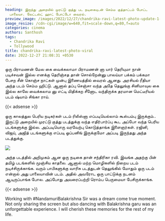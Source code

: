 ```yaml
---
heading: இருந்து அறையில் முரட்டு குத்து பட நடிகையுடன் செம்ம குத்தாட்டம் போட்ட
  பாலையா. லேட்டஸ்ட் ஹாட் போட்டோ வைரல்.
preview_image: /images/2022/12/27/chandrika-ravi-latest-photo-update-1-.jpg
image_resize: /cdn-cgi/image/w=640,fit=scale-down,q=80,f=auto
categories: cinema
authors: Santhosh
tags:
  - Chandrika Ravi
  - Tollywood
title: chandrika-ravi-latest-photo-viral
date: 2022-12-27 21:08:31 +0530
---
```



ஒரு பிராமணன் மேல கை வைக்கலாமா பிராமணன் னா யார் தெரியுமா நான் படிச்சவன் இல்ல எனக்கு தெரிஞ்சத தான் சொல்றேன்னு பாலய்யா பக்கம் பக்கமா பேசற சீன் கொஞ்ச நாட்கள் முன்பு இணையத்தில் வைரல் ஆனது. அரசியல் ரீதியா அந்த படம் செம்ம ஹிட்டு.  ஆனால் தப்பு செஞ்சா வந்த அதே தெலுங்கு சினிமாவுல கை இல்ல காலே வைக்கலாம னு எட்டி மிதிக்கற சீனோட வந்திருக்க  தரமான மெட்டீரியல் படம் ஷ்யாம் சிங்கா ராய். 

{{< adsense >}}

ஒரு காலத்துல பெரிய நடிகர்கள் படம் ரிலீஸ்னா எப்படியெல்லாம் கூஸ்பம்பு இருக்கும்.. இருட்டு அறையில் முரட்டு குத்து படத்துக்கு வந்த எதிர்பார்ப்பு கூட அப்போ வந்த பெரிய படங்களுக்கு இல்ல. அப்படியொரு வரவேற்பு கொடுத்தாங்க இளைஞர்கள். ரஜினி, விஜய், அஜித் படங்களுக்கு எப்படி ஓப்பனிங் இருக்குமோ அப்படி இருந்தது அந்த படத்துக்கு. 

![](/images/2022/12/27/chandrika-ravi-latest-photo-update-2-.jpg)

அந்த படத்தில் அறிமுகம் ஆன ஒரு நடிகை தான் சந்திரிகா ரவி. இவங்க அதற்கு பின் தமிழ் படங்களில் மூஞ்சிய காதலை. ஆனால் மற்ற மொழிகளில் நிறைய படம் நடிச்சிருக்காங்க. வரும் பாபிகளுக்கு வாரிசு படத்துடன் தெலுங்கில் மோதும் ஒரு படம் என்றால் அது பாலையாவின் படம். அதில் அவரோட ஒரு பாட்டுக்கு நடனம் ஆடிருப்பாங்க போல. அப்போது அவரைப்பற்றி ரொம்ப பெருமையா பேசிருக்காங்க. 

{{< adsense >}}

Working with #NandamuriBalakrishna Sir was a dream come true moment. Not only sharing the screen but also dancing with Balakrishna garu was an unforgettable experience. I will cherish these memories for the rest of my life.